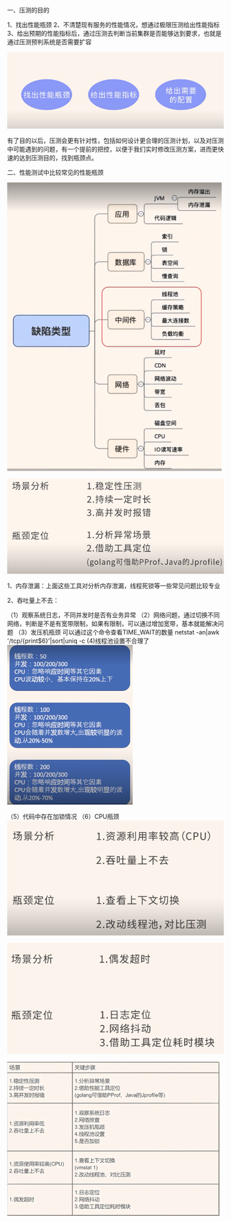一、压测的目的

1、找出性能瓶颈
2、不清楚现有服务的性能情况，想通过极限压测给出性能指标
3、给出预期的性能指标后，通过压测去判断当前集群是否能够达到要求，也就是通过压测预判系统是否需要扩容

![1596297672729](服务端压测如何定位性能瓶颈_img/1596297672729.png)

有了目的以后，压测会更有针对性，包括如何设计更合理的压测计划，以及对压测中可能遇到的问题，有一个提前的把控，以便于我们实时修改压测方案，进而更快速的达到压测目的，找到瓶颈点。

二、性能测试中比较常见的性能瓶颈

![1596298044769](服务端压测如何定位性能瓶颈_img/1596298044769.png)

![1596298815035](服务端压测如何定位性能瓶颈_img/1596298815035.png)

1、内存泄漏：上面这些工具对分析内存泄漏，线程死锁等一些常见问题比较专业

2、吞吐量上不去：

（1）观察系统日志，不同并发时是否有业务异常
（2）网络问题，通过切换不同网络，判断是不是有宽带限制，如果有限制，可以通过增加宽带，基本就能解决问题
（3）发压机瓶颈
可以通过这个命令查看TIME_WAIT的数量
netstat -an|awk '/tcp/{print$6}'|sort|uniq -c
(4)线程池设置不合理了
![1596299707054](服务端压测如何定位性能瓶颈_img/1596299707054.png)

（5）代码中存在加锁情况 
（6）CPU瓶颈
![1596299917021](服务端压测如何定位性能瓶颈_img/1596299917021.png)

![1596299966971](服务端压测如何定位性能瓶颈_img/1596299966971.png)

![1596300111485](服务端压测如何定位性能瓶颈_img/1596300111485.png)

